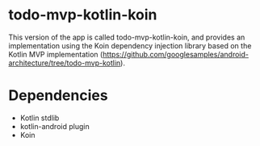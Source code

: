 # todo-mvp-kotlin-koin

This version of the app is called todo-mvp-kotlin-koin, and provides an implementation using the Koin dependency injection library based on the Kotlin MVP implementation (https://github.com/googlesamples/android-architecture/tree/todo-mvp-kotlin).

# Dependencies
*  Kotlin stdlib
*  kotlin-android plugin
*  Koin
